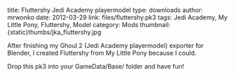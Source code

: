 title: Fluttershy Jedi Academy playermodel
type: downloads
author: mrwonko
date: 2012-03-29
link: files/fluttershy.pk3
tags: Jedi Academy, My Little Pony, Fluttershy, Model
category: Mods
thumbnail: {static}thumbs/jka_fluttershy.jpg

After finishing my Ghoul 2 (Jedi Academy playermodel) exporter for Blender, I created Fluttershy from My Little Pony because I could.



Drop this pk3 into your GameData/Base/ folder and have fun!
